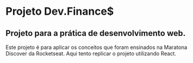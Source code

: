 # Projeto Dev.Finance$

## Projeto para a prática de desenvolvimento web. 

Este projeto é para aplicar os conceitos que foram ensinados na Maratona Discover da Rocketseat.
Aqui tento replicar o projeto utilizando React.
